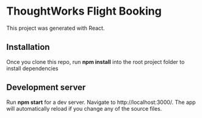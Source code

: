 
# ThoughtWorks Flight Booking 

This project was generated with React.

## Installation

Once you clone this repo, run **npm install** into the root project folder to install dependencies


## Development server
Run **npm start** for a dev server. Navigate to http://localhost:3000/. The app will automatically reload if you change any of the source files.